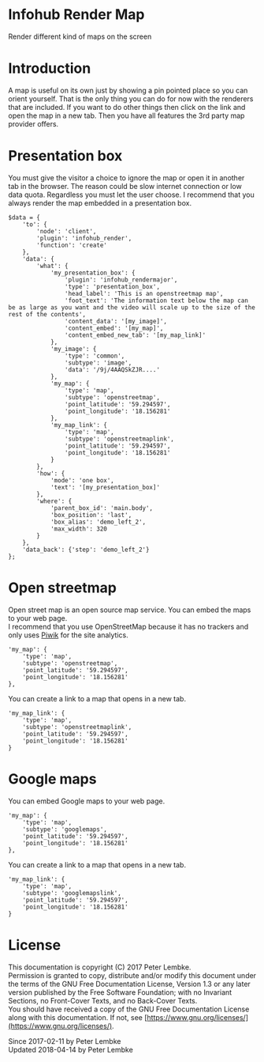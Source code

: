 # Infohub Render Map
Render different kind of maps on the screen  

# Introduction
A map is useful on its own just by showing a pin pointed place so you can orient yourself. That is the only thing you can do for now with the renderers that are included.
If you want to do other things then click on the link and open the map in a new tab. Then you have all features the 3rd party map provider offers.  

# Presentation box
You must give the visitor a choice to ignore the map or open it in another tab in the browser. The reason could be slow internet connection or low data quota. Regardless you must let the user choose.
I recommend that you always render the map embedded in a presentation box.  

```
$data = {
    'to': {
        'node': 'client',
        'plugin': 'infohub_render',
        'function': 'create'
    },
    'data': {
        'what': {
            'my_presentation_box': {
                'plugin': 'infohub_rendermajor',
                'type': 'presentation_box',
                'head_label': 'This is an openstreetmap map',
                'foot_text': 'The information text below the map can be as large as you want and the video will scale up to the size of the rest of the contents',
                'content_data': '[my_image]',
                'content_embed': '[my_map]',
                'content_embed_new_tab': '[my_map_link]'
            },
            'my_image': {
                'type': 'common',
                'subtype': 'image',
                'data': '/9j/4AAQSkZJR....'
            },
            'my_map': {
                'type': 'map',
                'subtype': 'openstreetmap',
                'point_latitude': '59.294597',
                'point_longitude': '18.156281'
            },
            'my_map_link': {
                'type': 'map',
                'subtype': 'openstreetmaplink',
                'point_latitude': '59.294597',
                'point_longitude': '18.156281'
            }
        },
        'how': {
            'mode': 'one box',
            'text': '[my_presentation_box]'
        },
        'where': {
            'parent_box_id': 'main.body',
            'box_position': 'last',
            'box_alias': 'demo_left_2',
            'max_width': 320
        }
    },
    'data_back': {'step': 'demo_left_2'}
};
```

# Open streetmap
Open street map is an open source map service. You can embed the maps to your web page.  
I recommend that you use OpenStreetMap because it has no trackers and only uses <a href="https://en.wikipedia.org/wiki/Matomo_(software)" target="_blank">Piwik</a> for the site analytics.  

```
'my_map': {
    'type': 'map',
    'subtype': 'openstreetmap',
    'point_latitude': '59.294597',
    'point_longitude': '18.156281'
},
```

You can create a link to a map that opens in a new tab.  

```
'my_map_link': {
    'type': 'map',
    'subtype': 'openstreetmaplink',
    'point_latitude': '59.294597',
    'point_longitude': '18.156281'
}
```

# Google maps
You can embed Google maps to your web page.  

```
'my_map': {
    'type': 'map',
    'subtype': 'googlemaps',
    'point_latitude': '59.294597',
    'point_longitude': '18.156281'
},
```

You can create a link to a map that opens in a new tab.  

```
'my_map_link': {
    'type': 'map',
    'subtype': 'googlemapslink',
    'point_latitude': '59.294597',
    'point_longitude': '18.156281'
}
```

# License
This documentation is copyright (C) 2017 Peter Lembke.  
Permission is granted to copy, distribute and/or modify this document under the terms of the GNU Free Documentation License, Version 1.3 or any later version published by the Free Software Foundation; with no Invariant Sections, no Front-Cover Texts, and no Back-Cover Texts.  
You should have received a copy of the GNU Free Documentation License along with this documentation. If not, see [https://www.gnu.org/licenses/](https://www.gnu.org/licenses/).  

Since 2017-02-11 by Peter Lembke  
Updated 2018-04-14 by Peter Lembke  
